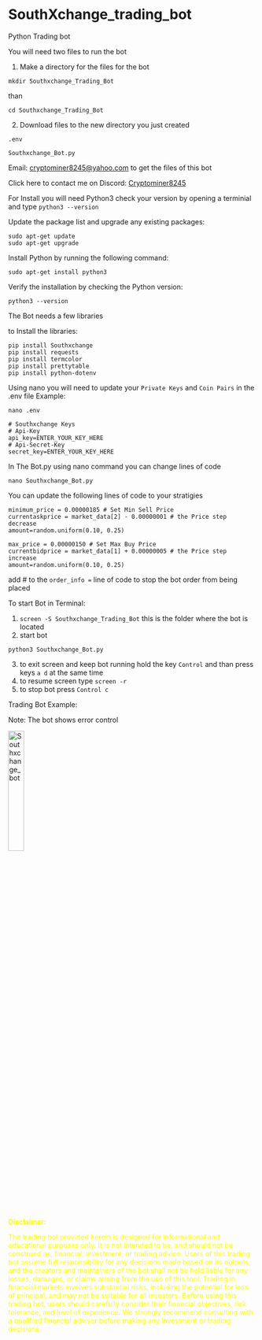 # SouthXchange_trading_bot
Python Trading bot

You will need two files to run the bot

1. Make a directory for the files for the bot 
```
mkdir Southxchange_Trading_Bot
```
than 
```
cd Southxchange_Trading_Bot
```
2. Download files to the new directory you just created
```
.env

Southxchange_Bot.py
```
Email: cryptominer8245@yahoo.com to get the files of this bot

Click here to contact me on Discord: <a href="https://discord.com/users/412476381725720576">Cryptominer8245</a>


For Install you will need Python3
check your version by opening a terminial and type
```python3 --version```

Update the package list and upgrade any existing packages:
```
sudo apt-get update
sudo apt-get upgrade
```
Install Python by running the following command:
```
sudo apt-get install python3
```
Verify the installation by checking the Python version:
```
python3 --version
```

The Bot needs a few libraries

to Install the libraries:
```
pip install Southxchange
pip install requests
pip install termcolor
pip install prettytable
pip install python-dotenv
```

Using nano you will need to update your ``Private Keys`` and ``Coin Pairs`` in the .env file
Example:
```
nano .env
```

```
# Southxchange Keys
# Api-Key
api_key=ENTER_YOUR_KEY_HERE
# Api-Secret-Key
secret_key=ENTER_YOUR_KEY_HERE
```
In The Bot.py using nano command you can change lines of code 
```
nano Southxchange_Bot.py
```

You can update the following lines of code to your stratigies
```
minimum_price = 0.00000185 # Set Min Sell Price
currentaskprice = market_data[2] - 0.00000001 # the Price step decrease
amount=random.uniform(0.10, 0.25)

max_price = 0.00000150 # Set Max Buy Price
currentbidprice = market_data[1] + 0.00000005 # the Price step increase
amount=random.uniform(0.10, 0.25)
```
add # to the ``order_info =`` line of code to stop the bot order from being placed

To start Bot in Terminal:
1. `screen -S Southxchange_Trading_Bot` this is the folder where the bot is located
2. start bot
```
python3 Southxchange_Bot.py
```
3. to exit screen and keep bot running hold the key `Control` and than press keys `a d` at the same time
4. to resume screen type `screen -r`
5. to stop bot press `Control c`

Trading Bot Example:

Note: The bot shows error control

<img src="https://user-images.githubusercontent.com/40405385/225472200-0746bbd7-3cba-4426-811f-c3de179ea057.png" width="25%" alt="Southxchange_bot">

<div style="color: yellow;">

**Disclaimer:**

The trading bot provided herein is designed for informational and educational purposes only. It is not intended to be, and should not be construed as, financial, investment, or trading advice. Users of this trading bot assume full responsibility for any decisions made based on its outputs, and the creators and maintainers of the bot shall not be held liable for any losses, damages, or claims arising from the use of this tool. Trading in financial markets involves substantial risks, including the potential for loss of principal, and may not be suitable for all investors. Before using this trading bot, users should carefully consider their financial objectives, risk tolerance, and level of experience. We strongly recommend consulting with a qualified financial advisor before making any investment or trading decisions.

</div>
